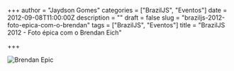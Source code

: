 +++
author = "Jaydson Gomes"
categories = ["BrazilJS", "Eventos"]
date = 2012-09-08T11:00:00Z
description = ""
draft = false
slug = "braziljs-2012-foto-epica-com-o-brendan"
tags = ["BrazilJS", "Eventos"]
title = "BrazilJS 2012 - Foto épica com o Brendan Eich"

+++

![Brendan Epic](/images/2016/09/brendan-epic.jpeg)